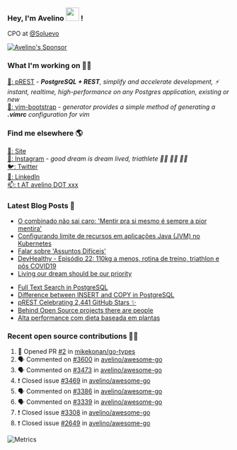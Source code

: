 ### Hey, I'm Avelino <img src="https://media.giphy.com/media/hvRJCLFzcasrR4ia7z/giphy.gif" width="30px"> !

CPO at [@Soluevo](https://soluevo.com.br/)

[![Avelino's Sponsor](https://user-images.githubusercontent.com/31996/90784634-dc4b7480-e2d7-11ea-94b0-48754ff3afb1.png)](https://github.com/sponsors/avelino)

### What I'm working on 👨‍💻

[🐘: pREST](https://github.com/prest/prest) - _**PostgreSQL + REST**, simplify and accelerate development, ⚡ instant, realtime, high-performance on any Postgres application, existing or new_<br />
[📝: vim-bootstrap](https://vim-bootstrap.com) - _generator provides a simple method of generating a **.vimrc** configuration for vim_

### Find me elsewhere 🌎

[🚀: Site](https://avelino.run) <br>
[📸: Instagram](https://instagram.com/avelinorun) - _good dream is dream lived, triathlete 🏊‍♂️ 🚴‍♂️ 🏃‍♂️_ <br>
[🐦: Twitter](https://twitter.com/avelinorun) <br>
[💼: LinkedIn](https://www.linkedin.com/in/avelinorun) <br>
[📫: t AT avelino DOT xxx](mailto:t+github@avelino.xxx)

### Latest Blog Posts 📕

<!-- BLOG:START -->
- [O combinado não sai caro: 'Mentir pra si mesmo é sempre a pior mentira'](https://avelino.run/o-combinado-nao-sai-caro-mentir-pra-si-mesmo-e-sempre-a-pior-mentira/)
- [Configurando limite de recursos em aplicações Java (JVM) no Kubernetes](https://avelino.run/configurando-limite-de-recursos-em-aplicacoes-java-jvm-no-kubernetes/)
- [Falar sobre 'Assuntos Difíceis'](https://avelino.run/falar-sobre-assuntos-dif%C3%ADceis/)
- [DevHealthy - Episódio 22: 110kg a menos, rotina de treino, triathlon e pôs COVID19](https://avelino.run/quote/lifestyle/devhealthy-22-podcast-110kg-a-menos-triathlon-pos-covid/)
- [Living our dream should be our priority](https://avelino.run/quote/lifestyle/living-our-dream-should-be-our-priority/)
<!-- BLOG:END -->
<!-- DEVTO:START -->
- [Full Text Search in PostgreSQL](https://dev.to/prestd/full-text-search-in-postgresql-4k6e)
- [Difference between INSERT and COPY in PostgreSQL](https://dev.to/prestd/difference-between-insert-and-copy-in-postgresql-1ifc)
- [pREST Celebrating 2,441 GitHub Stars ✨](https://dev.to/prestd/prest-celebrating-2-441-github-stars-9ln)
- [Behind Open Source projects there are people](https://dev.to/avelino/behind-open-source-projects-there-are-people-hd1)
- [Alta performance com dieta baseada em plantas](https://dev.to/avelino/alta-performance-com-dieta-baseada-em-plantas-ab3)
<!-- DEVTO:END -->

### Recent open source contributions 👨‍💻

<!--START_SECTION:activity-->
1. 💪 Opened PR [#2](https://github.com/mikekonan/go-types/pull/2) in [mikekonan/go-types](https://github.com/mikekonan/go-types)
2. 🗣 Commented on [#3600](https://github.com/avelino/awesome-go/issues/3600) in [avelino/awesome-go](https://github.com/avelino/awesome-go)
3. 🗣 Commented on [#3473](https://github.com/avelino/awesome-go/issues/3473) in [avelino/awesome-go](https://github.com/avelino/awesome-go)
4. ❗️ Closed issue [#3469](https://github.com/avelino/awesome-go/issues/3469) in [avelino/awesome-go](https://github.com/avelino/awesome-go)
5. 🗣 Commented on [#3386](https://github.com/avelino/awesome-go/issues/3386) in [avelino/awesome-go](https://github.com/avelino/awesome-go)
6. 🗣 Commented on [#3339](https://github.com/avelino/awesome-go/issues/3339) in [avelino/awesome-go](https://github.com/avelino/awesome-go)
7. ❗️ Closed issue [#3308](https://github.com/avelino/awesome-go/issues/3308) in [avelino/awesome-go](https://github.com/avelino/awesome-go)
8. ❗️ Closed issue [#2649](https://github.com/avelino/awesome-go/issues/2649) in [avelino/awesome-go](https://github.com/avelino/awesome-go)
<!--END_SECTION:activity-->

![Metrics](https://metrics.lecoq.io/avelino)
<!--
[![Avelino's Github Stats](https://github-readme-stats.vercel.app/api?username=avelino&theme=dracula&border_radius=10&hide_border=true)](https://avelino.run/about/)
-->
